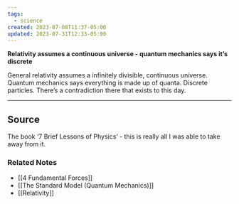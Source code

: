```yaml
---
tags:
  - science
created: 2023-07-08T11:37-05:00
updated: 2023-07-31T12:33-05:00
---
```

**Relativity assumes a continuous universe - quantum mechanics says it’s discrete**

General relativity assumes a infinitely divisible, continuous universe. Quantum mechanics says everything is made up of quanta. Discrete particles. There’s a contradiction there that exists to this day.

---

## Source

The book ‘7 Brief Lessons of Physics’ - this is really all I was able to take away from it.

### Related Notes
- [[4 Fundamental Forces]]
- [[The Standard Model (Quantum Mechanics)]]
- [[Relativity]]